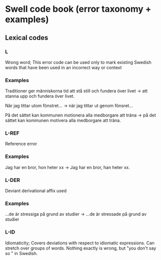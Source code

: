 # Swell code book (error taxonomy + examples)

## Lexical codes

### L

Wrong word;
This error code can be used only to mark existing Swedish words that have been used in an incorrect way or context

### Examples

Traditioner ger människorna tid att stå still och fundera över livet → att stanna upp och fundera över livet.

När jag tittar utom fönstret… → när jag tittar  ut genom fönsret…

På det sättet kan kommunen motionera alla medborgare att träna → på det sättet kan kommunen motivera alla medborgare att träna.

### L-REF

Reference error

### Examples

Jag har en bror, hon heter xx → Jag har en bror, han heter xx.

### L-DER

Deviant derivational affix used

### Examples

 ...de är stressiga på grund av studier → 
...de är stressade på grund av studier

### L-ID

Idiomaticity; Covers deviations with respect to idiomatic expressions. Can stretch over groups of words. Nothing exactly is wrong, but "you don't say so " in Swedish. 

